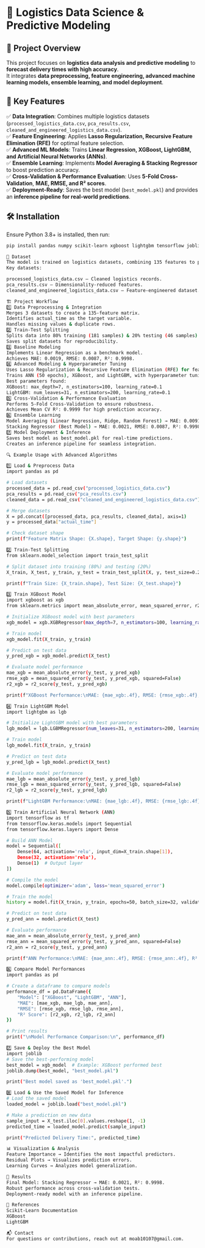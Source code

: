 # 🚛 Logistics Data Science & Predictive Modeling  

## 📌 Project Overview  
This project focuses on **logistics data analysis and predictive modeling** to **forecast delivery times with high accuracy**.  
It integrates **data preprocessing, feature engineering, advanced machine learning models, ensemble learning, and model deployment**.  

## 🎯 Key Features  
✅ **Data Integration**: Combines multiple logistics datasets (`processed_logistics_data.csv`, `pca_results.csv`, `cleaned_and_engineered_logistics_data.csv`).  
✅ **Feature Engineering**: Applies **Lasso Regularization, Recursive Feature Elimination (RFE)** for optimal feature selection.  
✅ **Advanced ML Models**: Trains **Linear Regression, XGBoost, LightGBM, and Artificial Neural Networks (ANNs)**.  
✅ **Ensemble Learning**: Implements **Model Averaging & Stacking Regressor** to boost prediction accuracy.  
✅ **Cross-Validation & Performance Evaluation**: Uses **5-Fold Cross-Validation**, **MAE, RMSE, and R² scores**.  
✅ **Deployment-Ready**: Saves the best model (`best_model.pkl`) and provides an **inference pipeline for real-world predictions**.  

## 🛠️ Installation  
Ensure Python 3.8+ is installed, then run:  
```bash
pip install pandas numpy scikit-learn xgboost lightgbm tensorflow joblib

📂 Dataset
The model is trained on logistics datasets, combining 135 features to predict delivery times.
Key datasets:

processed_logistics_data.csv – Cleaned logistics records.
pca_results.csv – Dimensionality-reduced features.
cleaned_and_engineered_logistics_data.csv – Feature-engineered dataset.

🏗️ Project Workflow
1️⃣ Data Preprocessing & Integration
Merges 3 datasets to create a 135-feature matrix.
Identifies actual_time as the target variable.
Handles missing values & duplicate rows.
2️⃣ Train-Test Splitting
Splits data into 80% training (181 samples) & 20% testing (46 samples).
Saves split datasets for reproducibility.
3️⃣ Baseline Modeling
Implements Linear Regression as a benchmark model.
Achieves MAE: 0.0019, RMSE: 0.0087, R²: 0.9998.
4️⃣ Advanced Modeling & Hyperparameter Tuning
Uses Lasso Regularization & Recursive Feature Elimination (RFE) for feature selection.
Trains ANN (50 epochs), XGBoost, and LightGBM, with hyperparameter tuning via Randomized Search.
Best parameters found:
XGBoost: max_depth=7, n_estimators=100, learning_rate=0.1
LightGBM: num_leaves=31, n_estimators=200, learning_rate=0.1
5️⃣ Cross-Validation & Performance Evaluation
Performs 5-Fold Cross-Validation to ensure robustness.
Achieves Mean CV R²: 0.9999 for high prediction accuracy.
6️⃣ Ensemble Learning
Model Averaging (Linear Regression, Ridge, Random Forest) → MAE: 0.0091, R²: 0.9993.
Stacking Regressor (Best Model) → MAE: 0.0021, RMSE: 0.0087, R²: 0.9998.
7️⃣ Model Deployment & Inference
Saves best model as best_model.pkl for real-time predictions.
Creates an inference pipeline for seamless integration.

🔍 Example Usage with Advanced Algorithms

1️⃣ Load & Preprocess Data
import pandas as pd

# Load datasets
processed_data = pd.read_csv("processed_logistics_data.csv")
pca_results = pd.read_csv("pca_results.csv")
cleaned_data = pd.read_csv("cleaned_and_engineered_logistics_data.csv")

# Merge datasets
X = pd.concat([processed_data, pca_results, cleaned_data], axis=1)
y = processed_data["actual_time"]

# Check dataset shape
print(f"Feature Matrix Shape: {X.shape}, Target Shape: {y.shape}")

2️⃣ Train-Test Splitting
from sklearn.model_selection import train_test_split

# Split dataset into training (80%) and testing (20%)
X_train, X_test, y_train, y_test = train_test_split(X, y, test_size=0.2, random_state=42)

print(f"Train Size: {X_train.shape}, Test Size: {X_test.shape}")

3️⃣ Train XGBoost Model
import xgboost as xgb
from sklearn.metrics import mean_absolute_error, mean_squared_error, r2_score

# Initialize XGBoost model with best parameters
xgb_model = xgb.XGBRegressor(max_depth=7, n_estimators=100, learning_rate=0.1)

# Train model
xgb_model.fit(X_train, y_train)

# Predict on test data
y_pred_xgb = xgb_model.predict(X_test)

# Evaluate model performance
mae_xgb = mean_absolute_error(y_test, y_pred_xgb)
rmse_xgb = mean_squared_error(y_test, y_pred_xgb, squared=False)
r2_xgb = r2_score(y_test, y_pred_xgb)

print(f"XGBoost Performance:\nMAE: {mae_xgb:.4f}, RMSE: {rmse_xgb:.4f}, R²: {r2_xgb:.4f}")

4️⃣ Train LightGBM Model
import lightgbm as lgb

# Initialize LightGBM model with best parameters
lgb_model = lgb.LGBMRegressor(num_leaves=31, n_estimators=200, learning_rate=0.1)

# Train model
lgb_model.fit(X_train, y_train)

# Predict on test data
y_pred_lgb = lgb_model.predict(X_test)

# Evaluate model performance
mae_lgb = mean_absolute_error(y_test, y_pred_lgb)
rmse_lgb = mean_squared_error(y_test, y_pred_lgb, squared=False)
r2_lgb = r2_score(y_test, y_pred_lgb)

print(f"LightGBM Performance:\nMAE: {mae_lgb:.4f}, RMSE: {rmse_lgb:.4f}, R²: {r2_lgb:.4f}")

5️⃣ Train Artificial Neural Network (ANN)
import tensorflow as tf
from tensorflow.keras.models import Sequential
from tensorflow.keras.layers import Dense

# Build ANN Model
model = Sequential([
    Dense(64, activation='relu', input_dim=X_train.shape[1]),
    Dense(32, activation='relu'),
    Dense(1)  # Output layer
])

# Compile the model
model.compile(optimizer='adam', loss='mean_squared_error')

# Train the model
history = model.fit(X_train, y_train, epochs=50, batch_size=32, validation_split=0.2, verbose=1)

# Predict on test data
y_pred_ann = model.predict(X_test)

# Evaluate performance
mae_ann = mean_absolute_error(y_test, y_pred_ann)
rmse_ann = mean_squared_error(y_test, y_pred_ann, squared=False)
r2_ann = r2_score(y_test, y_pred_ann)

print(f"ANN Performance:\nMAE: {mae_ann:.4f}, RMSE: {rmse_ann:.4f}, R²: {r2_ann:.4f}")

6️⃣ Compare Model Performances
import pandas as pd

# Create a dataframe to compare models
performance_df = pd.DataFrame({
    "Model": ["XGBoost", "LightGBM", "ANN"],
    "MAE": [mae_xgb, mae_lgb, mae_ann],
    "RMSE": [rmse_xgb, rmse_lgb, rmse_ann],
    "R² Score": [r2_xgb, r2_lgb, r2_ann]
})

# Print results
print("\nModel Performance Comparison:\n", performance_df)

7️⃣ Save & Deploy the Best Model
import joblib
# Save the best-performing model
best_model = xgb_model  # Example: XGBoost performed best
joblib.dump(best_model, "best_model.pkl")

print("Best model saved as 'best_model.pkl'.")

8️⃣ Load & Use the Saved Model for Inference
# Load the saved model
loaded_model = joblib.load("best_model.pkl")

# Make a prediction on new data
sample_input = X_test.iloc[0].values.reshape(1, -1)
predicted_time = loaded_model.predict(sample_input)

print("Predicted Delivery Time:", predicted_time)

📊 Visualization & Analysis
Feature Importance → Identifies the most impactful predictors.
Residual Plots → Visualizes prediction errors.
Learning Curves → Analyzes model generalization.

📌 Results
Final Model: Stacking Regressor → MAE: 0.0021, R²: 0.9998.
Robust performance across cross-validation tests.
Deployment-ready model with an inference pipeline.

📜 References
Scikit-Learn Documentation
XGBoost
LightGBM

📬 Contact
For questions or contributions, reach out at moab10107@gmail.com.
